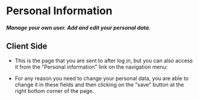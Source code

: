 # Personal Information
##### Manage your own user. Add and edit your personal data.

## Client Side

 - This is the page that you are sent to after log in, but you can also access it from the "Personal information" link on the navigation menu:

<ImageZoom
src="images/personal-information/personal_information_menu.png"
:border="true"
width="200"
/>

 - For any reason you need to change your personal data, you are able to change it in these fields and then clicking on the "save" button at the right bottom corner of the page.

<ImageZoom
src="images/personal-information/personal_information_page.png"
:border="true"
width="200"
/>